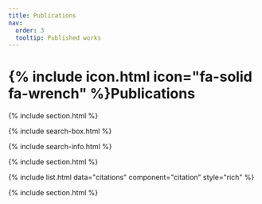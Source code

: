 ```yaml
---
title: Publications
nav:
  order: 3
  tooltip: Published works
---
```


# {% include icon.html icon="fa-solid fa-wrench" %}Publications

{% include section.html %}

{% include search-box.html %}

{% include search-info.html %}

{% include section.html %}

{% include list.html data="citations" component="citation" style="rich" %}

{% include section.html %}

